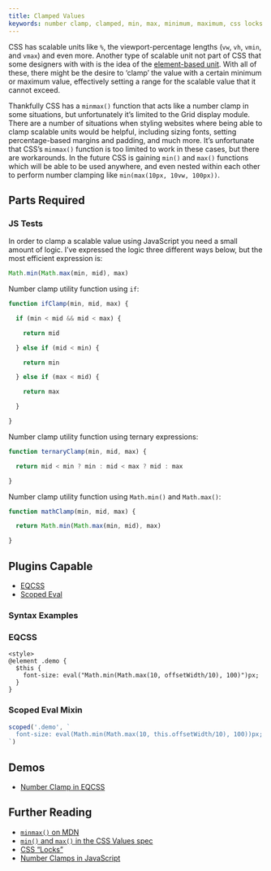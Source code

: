 ```yaml
---
title: Clamped Values
keywords: number clamp, clamped, min, max, minimum, maximum, css locks
---
```


CSS has scalable units like `%`, the viewport-percentage lengths (`vw`, `vh`, `vmin`, and `vmax`) and even more. Another type of scalable unit not part of CSS that some designers with with is the idea of the [element-based unit](element-based-units.html). With all of these, there might be the desire to ‘clamp’ the value with a certain minimum or maximum value, effectively setting a range for the scalable value that it cannot exceed.

Thankfully CSS has a `minmax()` function that acts like a number clamp in some situations, but unfortunately it’s limited to the Grid display module. There are a number of situations when styling websites where being able to clamp scalable units would be helpful, including sizing fonts, setting percentage-based margins and padding, and much more. It’s unfortunate that CSS’s `minmax()` function is too limited to work in these cases, but there are workarounds. In the future CSS is gaining `min()` and `max()` functions which will be able to be used anywhere, and even nested within each other to perform number clamping like `min(max(10px, 10vw, 100px))`.

## Parts Required

### JS Tests

In order to clamp a scalable value using JavaScript you need a small amount of logic. I’ve expressed the logic three different ways below, but the most efficient expression is:

```javascript
Math.min(Math.max(min, mid), max)
```

Number clamp utility function using `if`:

```javascript
function ifClamp(min, mid, max) {

  if (min < mid && mid < max) {

    return mid

  } else if (mid < min) {

    return min

  } else if (max < mid) {

    return max

  }

}
```

Number clamp utility function using ternary expressions:

```javascript
function ternaryClamp(min, mid, max) {

  return mid < min ? min : mid < max ? mid : max

}
```

Number clamp utility function using `Math.min()` and `Math.max()`:

```javascript
function mathClamp(min, mid, max) {

  return Math.min(Math.max(min, mid), max)

}
```

## Plugins Capable

- [EQCSS](../plugins/eqcss.html)
- [Scoped Eval](../plugins/scoped-eval-mixin.html)

### Syntax Examples

### EQCSS

```
<style>
@element .demo {
  $this {
    font-size: eval("Math.min(Math.max(10, offsetWidth/10), 100)")px;
  }
}
```

### Scoped Eval Mixin

```javascript
scoped('.demo', `
  font-size: eval(Math.min(Math.max(10, this.offsetWidth/10), 100))px;
`)
```

## Demos

- [Number Clamp in EQCSS](https://codepen.io/tomhodgins/pen/ALWaVr)

## Further Reading

- [`minmax()` on MDN](https://developer.mozilla.org/en-US/docs/Web/CSS/minmax)
- [`min()` and `max()` in the CSS Values spec](https://drafts.csswg.org/css-values/#calc-notation)
- [CSS “Locks”](https://fvsch.com/code/css-locks)
- [Number Clamps in JavaScript](https://codepen.io/tomhodgins/post/number-clamps-in-javascript)